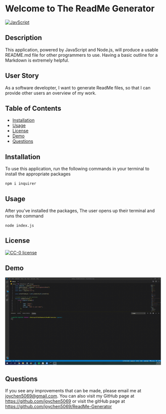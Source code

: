 # Welcome to The ReadMe Generator

[![JavScript](https://img.shields.io/badge/Made%20With-JavaScript-blue.svg)](https://shields.io/)  
  
## Description
  
This application, powered by JavaScript and Node.js, will produce a usable README.md file for other programmers to use. Having a basic outline for a Markdown is extremely helpful.

## User Story

As a software developter, I want to generate ReadMe files, so that I can provide other users an overview of my work. 

  
## Table of Contents
* [Installation](#installation)
* [Usage](#usage)
* [License](#license)
* [Demo](#demo)
* [Questions](#questions)

  
## Installation

To use this application, run the following commands in your terminal to install the appropriate packages

    npm i inquirer

## Usage 

After you've installed the packages, The user opens up their terminal and runs the command
   
    node index.js


## License
[![CC-0 license](https://img.shields.io/badge/License-CC--0-blue.svg)](https://creativecommons.org/licenses/by-nd/4.0) 

## Demo
![Demo](assets/ReadMe-Demo.gif)

## Questions
  
If you see any improvements that can be made, please email me at joychen5069@gmail.com. You can also visit my GitHub page at https://github.com/joychen5069 or visit the gitHub page at https://github.com/joychen5069/ReadMe-Generator

  

